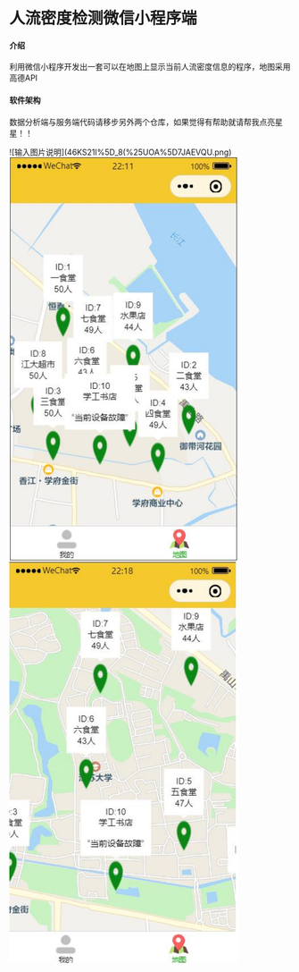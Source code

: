 # 人流密度检测微信小程序端

#### 介绍
利用微信小程序开发出一套可以在地图上显示当前人流密度信息的程序，地图采用高德API

#### 软件架构
数据分析端与服务端代码请移步另外两个仓库，如果觉得有帮助就请帮我点亮星星！！


![输入图片说明](46KS21I%5D_8(%25UOA%5D7JAEVQU.png)
![输入图片说明](JQMQ%5DCW%7BQJGDK9%7DSO59%5DS_V.png)
![输入图片说明](TGKA%25BCU8G3%7BOHTVFK6WMSY.png)
